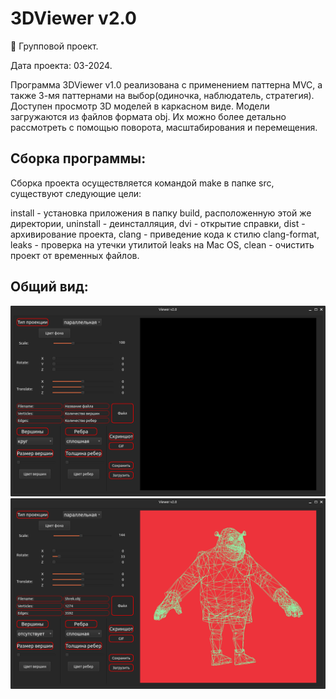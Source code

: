 # 3DViewer v2.0

👯 Групповой проект.

Дата проекта: 03-2024.

Программа 3DViewer v1.0 реализована c применением паттерна MVC, а также 3-мя паттернами на выбор(одиночка, наблюдатель, стратегия). Доступен просмотр 3D моделей в каркасном виде. Модели загружаются из файлов формата obj. Их можно более детально рассмотреть с помощью поворота, масштабирования и перемещения.

## Сборка программы:
Сборка проекта осуществляется командой make в папке src, существуют следующие цели:

install - установка приложения в папку build, расположенную этой же директории,
uninstall - деинсталляция,
dvi - открытие справки,
dist - архивирование проекта,
clang - приведение кода к стилю clang-format,
leaks - проверка на утечки утилитой leaks на Mac OS,
clean - очистить проект от временных файлов.

## Общий вид:
![alt text](<screens/Screenshot from 2024-03-19 13-46-10.png>)
![alt text](<screens/Screenshot from 2024-03-19 13-47-22.png>)